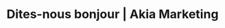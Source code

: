 ---
title: "Dites-nous bonjour | Akia Marketing"
description: >-
  Vous pouvez contactez notre équipe d'experts e-commerce à n'importe quel moment. Nous vous répondrons dès que possible!
image: /img/contact-akia.jpg
draft: false
noindex: false
slug: contact
layout: contact
menuid: contact
headerwhite: true
notloaded:
  need: true
titre: Contactez-nous
breadcrumbs: Contactez-nous
section1: 
  title: "Il nous fera plaisir de vous répondre entre deux lignes de code. Notre délai de réponse est présentement de 48-72 heures puisque nous sommes en train de bâtir la boutique en ligne d'un client."
  subtitle: "Pour une assistance rapide, essayez ce numéro"
---
